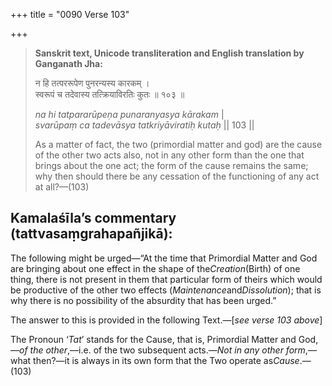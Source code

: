+++
title = "0090 Verse 103"

+++
> **Sanskrit text, Unicode transliteration and English translation by Ganganath Jha:** 
>
> न हि तत्पररूपेण पुनरन्यस्य कारकम् ।  
> स्वरूपं च तदेवास्य तत्क्रियाविरतिः कुतः ॥ १०३ ॥ 
>
> *na hi tatpararūpeṇa punaranyasya kārakam* \|  
> *svarūpaṃ ca tadevāsya tatkriyāviratiḥ kutaḥ* \|\| 103 \|\| 
>
> As a matter of fact, the two (primordial matter and god) are the cause of the other two acts also, not in any other form than the one that brings about the one act; the form of the cause remains the same; why then should there be any cessation of the functioning of any act at all?—(103)



## Kamalaśīla’s commentary (tattvasaṃgrahapañjikā):

The following might be urged—“At the time that Primordial Matter and God are bringing about one effect in the shape of the*Creation*(Birth) of one thing, there is not present in them that particular form of theirs which would be productive of the other two effects (*Maintenance*and*Dissolution*); that is why there is no possibility of the absurdity that has been urged.”

The answer to this is provided in the following Text.—[*see verse 103 above*]

The Pronoun ‘*Tat*’ stands for the Cause, that is, Primordial Matter and God,—*of the other*,—i.e. of the two subsequent acts.—*Not in any other form*,—what then?—it is always in its own form that the Two operate as*Cause*.—(103)


